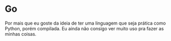 # Go

Por mais que eu goste da ideia de ter uma linguagem que seja prática como
Python, porém compilada. Eu ainda não consigo ver muito uso pra fazer as minhas
coisas.
